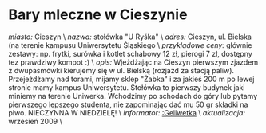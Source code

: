 # Bary mleczne w Cieszynie


*miasto:* Cieszyn    \\
*nazwa:*  stołówka "U Ryśka"   \\
*adres:*  Cieszyn, ul. Bielska (na terenie kampusu Uniwersytetu Śląskiego  \\
*przykladowe ceny:*  głównie zestawy: np. frytki, surówka i kotlet schabowy 12 zł, pierogi 7 zł, dostępny tez prawdziwy kompot :)  \\
*opis:*  Wjeżdżając na Cieszyn pierwszym zjazdem z dwupasmówki kierujemy się w ul. Bielską (rozjazd za stacją paliw). Przejeżdżamy nad torami, mijamy sklep "Żabka" i za jakieś 200 m po lewej stronie mamy kampus Uniwersytetu. Stołówka to pierwszy budynek jaki miniemy na terenie Uniwerka. Wchodzimy po schodach do góry lub pytamy pierwszego lepszego studenta, nie zapominając dać mu 50 gr składki na piwo. NIECZYNNA W NIEDZIELĘ! \\
*informator:* [:Gellwetka](/gellwetka) \\
*aktualizacja:* wrzesień 2009 \\
